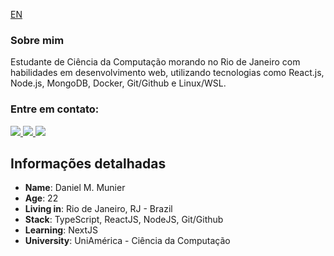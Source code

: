 
<a href="">EN<a/>
### Sobre mim



Estudante de Ciência da Computação morando no Rio de Janeiro com habilidades em desenvolvimento web, utilizando tecnologias como React.js, Node.js, MongoDB, Docker, Git/Github e Linux/WSL.


### Entre em contato:

<p align="left">
    <a href="https://www.linkedin.com/in/danielmunier27/" target="_blank">
    <img src="https://img.shields.io/badge/LinkedIn-307cc5?style=for-the-badge&logo=linkedin&logoColor=white"/>
    </a>

   <a href="mailto:idanielmunier@gmail.com" target="_blank">
    <img src="https://img.shields.io/badge/Gmail-CE3D30?style=for-the-badge&logo=linkedin&logoColor=white"/>
 </a>

  <a target='_blank' href="https://dev.to/danielmunier">
        <img src="https://img.shields.io/badge/dev.to-0A0A0A?style=for-the-badge&logo=dev.to&logoColor=white">
    </a>
    
</p>


## Informações detalhadas

* **Name**: Daniel M. Munier
* **Age**: 22
* **Living in**: Rio de Janeiro, RJ - Brazil
* **Stack**: TypeScript, ReactJS, NodeJS, Git/Github
* **Learning**: NextJS
* **University**: UniAmérica - Ciência da Computação



